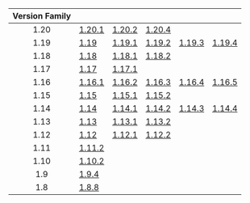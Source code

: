 | Version Family | | | | | |
|:---:|---|---|---|---|---|
| 1.20 | [1.20.1](https://github.com/BaldGang/spigot-build/releases/download/20240413/spigot-1.20.1.jar) | [1.20.2](https://github.com/BaldGang/spigot-build/releases/download/20240413/spigot-1.20.2.jar) | [1.20.4](https://github.com/BaldGang/spigot-build/releases/download/20240413/spigot-1.20.4.jar) | | |
| 1.19 | [1.19](https://github.com/BaldGang/spigot-build/releases/download/20240413/spigot-1.19.jar) | [1.19.1](https://github.com/BaldGang/spigot-build/releases/download/20240413/spigot-1.19.1.jar) | [1.19.2](https://github.com/BaldGang/spigot-build/releases/download/20240413/spigot-1.19.2.jar) | [1.19.3](https://github.com/BaldGang/spigot-build/releases/download/20240413/spigot-1.19.3.jar) | [1.19.4](https://github.com/BaldGang/spigot-build/releases/download/20240413/spigot-1.19.4.jar) |
| 1.18 | [1.18](https://github.com/BaldGang/spigot-build/releases/download/20240413/spigot-1.18.jar) | [1.18.1](https://github.com/BaldGang/spigot-build/releases/download/20240413/spigot-1.18.1.jar) | [1.18.2](https://github.com/BaldGang/spigot-build/releases/download/20240413/spigot-1.18.2.jar) | | |
| 1.17 | [1.17](https://github.com/BaldGang/spigot-build/releases/download/20240413/spigot-1.17.jar) | [1.17.1](https://github.com/BaldGang/spigot-build/releases/download/20240413/spigot-1.17.1.jar) | | | |
| 1.16 | [1.16.1](https://github.com/BaldGang/spigot-build/releases/download/20240413/spigot-1.16.1.jar) | [1.16.2](https://github.com/BaldGang/spigot-build/releases/download/20240413/spigot-1.16.2.jar) | [1.16.3](https://github.com/BaldGang/spigot-build/releases/download/20240413/spigot-1.16.3.jar) | [1.16.4](https://github.com/BaldGang/spigot-build/releases/download/20240413/spigot-1.16.4.jar) | [1.16.5](https://github.com/BaldGang/spigot-build/releases/download/20240413/spigot-1.16.5.jar) |
| 1.15 | [1.15](https://github.com/BaldGang/spigot-build/releases/download/20240413/spigot-1.15.jar) | [1.15.1](https://github.com/BaldGang/spigot-build/releases/download/20240413/spigot-1.15.1.jar) | [1.15.2](https://github.com/BaldGang/spigot-build/releases/download/20240413/spigot-1.15.2.jar) | | |
| 1.14 | [1.14](https://github.com/BaldGang/spigot-build/releases/download/20240413/spigot-1.14.jar) | [1.14.1](https://github.com/BaldGang/spigot-build/releases/download/20240413/spigot-1.14.1.jar) | [1.14.2](https://github.com/BaldGang/spigot-build/releases/download/20240413/spigot-1.14.2.jar) | [1.14.3](https://github.com/BaldGang/spigot-build/releases/download/20240413/spigot-1.14.3.jar) | [1.14.4](https://github.com/BaldGang/spigot-build/releases/download/20240413/spigot-1.14.4.jar) |
| 1.13 | [1.13](https://github.com/BaldGang/spigot-build/releases/download/20240413/spigot-1.13.jar) | [1.13.1](https://github.com/BaldGang/spigot-build/releases/download/20240413/spigot-1.13.1.jar) | [1.13.2](https://github.com/BaldGang/spigot-build/releases/download/20240413/spigot-1.13.2.jar) | | |
| 1.12 | [1.12](https://github.com/BaldGang/spigot-build/releases/download/20240413/spigot-1.12.jar) | [1.12.1](https://github.com/BaldGang/spigot-build/releases/download/20240413/spigot-1.12.1.jar) | [1.12.2](https://github.com/BaldGang/spigot-build/releases/download/20240413/spigot-1.12.2.jar) | | |
| 1.11 | [1.11.2](https://github.com/BaldGang/spigot-build/releases/download/20240413/spigot-1.11.2.jar) | | | | |
| 1.10 | [1.10.2](https://github.com/BaldGang/spigot-build/releases/download/20240413/spigot-1.10.2.jar) | | | | |
| 1.9 | [1.9.4](https://github.com/BaldGang/spigot-build/releases/download/20240413/spigot-1.9.4.jar) | | | | |
| 1.8 | [1.8.8](https://github.com/BaldGang/spigot-build/releases/download/20240413/spigot-1.8.8.jar) | | | | |
